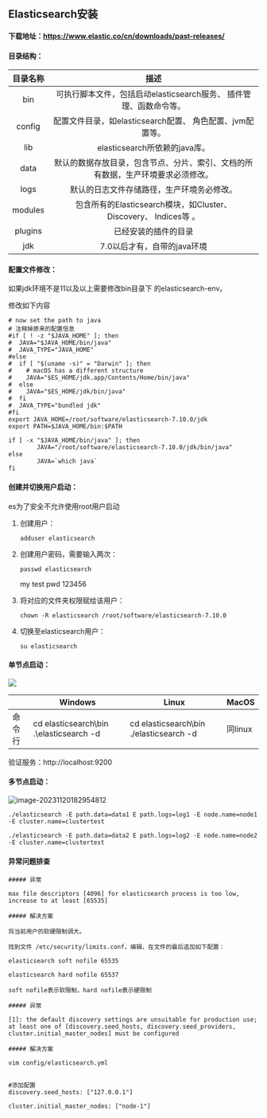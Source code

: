 ## Elasticsearch安装

#### 下载地址：https://www.elastic.co/cn/downloads/past-releases/

#### 目录结构：

| 目录名称 |                             描述                             |
| :------: | :----------------------------------------------------------: |
|   bin    | 可执行脚本文件，包括启动elasticsearch服务、 插件管理、函数命令等。 |
|  config  |  配置文件目录，如elasticsearch配置、 角色配置、jvm配置等。   |
|   lib    |                elasticsearch所依赖的java库。                 |
|   data   | 默认的数据存放目录，包含节点、分片、索引、文档的所有数据，生产环境要求必须修改。 |
|   logs   |          默认的日志文件存储路径，生产环境务必修改。          |
| modules  | 包含所有的Elasticsearch模块，如Cluster、 Discovery、 Indices等 。 |
| plugins  |                     已经安装的插件的目录                     |
|   jdk    |                 7.0以后才有，自带的java环境                  |

#### 配置文件修改：

如果jdk环境不是11以及以上需要修改bin目录下 的elasticsearch-env。

修改如下内容

```
# now set the path to java
# 注释掉原来的配置信息
#if [ ! -z "$JAVA_HOME" ]; then
#  JAVA="$JAVA_HOME/bin/java"
#  JAVA_TYPE="JAVA_HOME"
#else
#  if [ "$(uname -s)" = "Darwin" ]; then
#    # macOS has a different structure
#    JAVA="$ES_HOME/jdk.app/Contents/Home/bin/java"
#  else
#    JAVA="$ES_HOME/jdk/bin/java"
#  fi
#  JAVA_TYPE="bundled jdk"
#fi
export JAVA_HOME=/root/software/elasticsearch-7.10.0/jdk
export PATH=$JAVA_HOME/bin:$PATH

if [ -x "$JAVA_HOME/bin/java" ]; then
        JAVA="/root/software/elasticsearch-7.10.0/jdk/bin/java"
else
        JAVA=`which java`
fi
```

#### 创建并切换用户启动：

es为了安全不允许使用root用户启动

1. 创建用户：

   ```
   adduser elasticsearch
   ```

2. 创建用户密码，需要输入两次：

   ```
   passwd elasticsearch
   ```

   my test pwd 123456

3. 将对应的文件夹权限赋给该用户：

   ```
   chown -R elasticsearch /root/software/elasticsearch-7.10.0
   ```

   

4. 切换至elasticsearch用户：

   ```
   su elasticsearch
   ```

   

#### 单节点启动：

![](C:\Users\87623\Desktop\document\es单节点启动.png)

|        | Windows                                 | Linux                                   | MacOS   |
| ------ | --------------------------------------- | --------------------------------------- | ------- |
| 命令行 | cd elasticsearch\bin .\elasticsearch -d | cd elasticsearch\bin ./elasticsearch -d | 同linux |

验证服务：http://localhost:9200

#### 多节点启动：

![image-20231120182954812](C:\Users\87623\AppData\Roaming\Typora\typora-user-images\image-20231120182954812.png)

```
./elasticsearch -E path.data=data1 E path.logs=log1 -E node.name=node1 -E cluster.name=clustertest

./elasticsearch -E path.data=data2 E path.logs=log2 -E node.name=node2 -E cluster.name=clustertest
```

#### 异常问题排查

```
##### 异常

max file descriptors [4096] for elasticsearch process is too low, increase to at least [65535]

##### 解决方案

将当前用户的软硬限制调大。

找到文件 /etc/security/limits.conf，编辑，在文件的最后追加如下配置：

elasticsearch soft nofile 65535

elasticsearch hard nofile 65537

soft nofile表示软限制，hard nofile表示硬限制
```



```
##### 异常

[1]: the default discovery settings are unsuitable for production use; at least one of [discovery.seed_hosts, discovery.seed_providers, cluster.initial_master_nodes] must be configured

##### 解决方案

vim config/elasticsearch.yml


#添加配置
discovery.seed_hosts: ["127.0.0.1"]

cluster.initial_master_nodes: ["node-1"]
```

